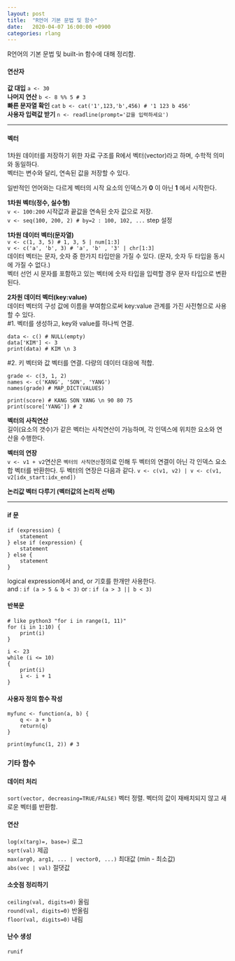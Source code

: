 ```yaml
---
layout: post
title:  "R언어 기본 문법 및 함수"
date:   2020-04-07 16:00:00 +0900
categories: rlang
---
```


R언어의 기본 문법 및 built-in 함수에 대해 정리함.

#### 연산자

**값 대입** `a <- 30`  
**나머지 연산** `b <- 8 %% 5 # 3`  
**빠른 문자열 확인** `cat` `b <- cat('1',123,'b',456) # '1 123 b 456'`  
**사용자 입력값 받기** `n <- readline(prompt='값을 입력하세요')`

----

#### 벡터
1차원 데이터를 저장하기 위한 자료 구조를 R에서 벡터(vector)라고 하며, 수학적 의미와 동일하다.  
벡터는 변수와 달리, 연속된 값을 저장할 수 있다.

일반적인 언어와는 다르게 벡터의 시작 요소의 인덱스가 **0** 이 아닌 **1** 에서 시작한다.

**1차원 벡터(정수, 실수형)**  
`v <- 100:200` 시작값과 끝값을 연속된 숫자 값으로 저장.  
`v <- seq(100, 200, 2) # by=2 : 100, 102, ...` step 설정

**1차원 데이터 벡터(문자열)**  
`v <- c(1, 3, 5) # 1, 3, 5 | num[1:3]`  
`v <- c('a', 'b', 3) # 'a', 'b' , '3' | chr[1:3]`  
데이터 벡터는 문자, 숫자 중 한가지 타입만을 가질 수 있다. (문자, 숫자 두 타입을 동시에 가질 수 없다.)  
벡터 선언 시 문자를 포함하고 있는 벡터에 숫자 타입을 입력할 경우 문자 타입으로 변환된다.

**2차원 데이터 벡터(key:value)**  
데이터 벡터의 구성 값에 이름을 부여함으로써 key:value 관계를 가진 사전형으로 사용할 수 있다.  
#1. 벡터를 생성하고, key와 value를 하나씩 연결.
```
data <- c() # NULL(empty)
data['KIM'] <- 3
print(data) # KIM \n 3
```

#2. 키 벡터와 값 벡터를 연결. 다량의 데이터 대응에 적합.
```
grade <- c(3, 1, 2)
names <- c('KANG', 'SON', 'YANG')
names(grade) # MAP_DICT(VALUES)                                                                                    

print(score) # KANG SON YANG \n 90 80 75
print(score['YANG']) # 2
```

**벡터의 사칙연산**  
길이(요소의 갯수)가 같은 벡터는 사칙연산이 가능하며, 각 인덱스에 위치한 요소와 연산을 수행한다.

**벡터의 연장**  
`v <- v1 + v2`연산은 `벡터의 사칙연산`정의로 인해 두 벡터의 연결이 아닌 각 인덱스 요소 합 벡터를 반환한다. 두 벡터의 연장은 다음과 같다.
`v <- c(v1, v2) | v <- c(v1, v2[idx_start:idx_end])`

**논리값 벡터 다루기 (벡터값의 논리적 선택)**

----


#### if 문
```
if (expression) {
	statement
} else if (expression) {
	statement
} else {
	statement
}
```

logical expression에서 and, or 기호를 한개만 사용한다.  
and : `if (a > 5 & b < 3)` or : `if (a > 3 || b < 3)`


#### 반복문
```
# like python3 "for i in range(1, 11)"
for (i in 1:10) {
	print(i)
}
```

```
i <- 23
while (i <= 10)
{
	print(i)
	i <- i + 1
}
```

#### 사용자 정의 함수 작성
```
myfunc <- function(a, b) {
	q <- a + b
	return(q)
}

print(myfunc(1, 2)) # 3
```

### 기타 함수
#### 데이터 처리
`sort(vector, decreasing=TRUE/FALSE)` 벡터 정렬. 벡터의 값이 재배치되지 않고 새로운 벡터를 반환함.

#### 연산
`log(x(targ)=, base=)` 로그  
`sqrt(val)` 제곱   
`max(arg0, arg1, ... | vector0, ...)` 최대값 (min - 최소값)  
`abs(vec | val)` 절댓값

#### 소숫점 정리하기
`ceiling(val, digits=0)` 올림  
`round(val, digits=0)` 반올림  
`floor(val, digits=0)` 	 내림

#### 난수 생성
`runif`
